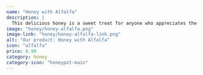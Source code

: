 ```yaml
---
name: "Honey with Alfalfa"
description: |
  This delicious honey is a sweet treat for anyone who appreciates the tangy edge provided by the essence of alfalfa.
image: "honey/honey-alfalfa.png"
image-link: "honey/honey-alfalfa-link.png"
alt: "Our product: Honey with Alfalfa"
icon: "alfalfa"
price: 8.99
category: honey
category-icon: "honeypot-main"
---
```

